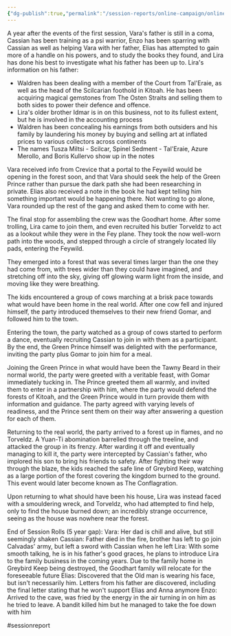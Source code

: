 ```yaml
---
{"dg-publish":true,"permalink":"/session-reports/online-campaign/online-campaign-session-2/"}
---
```



A year after the events of the first session, Vara's father is still in a coma, Cassian has been training as a psi warrior, Enzo has been sparring with Cassian as well as helping Vara with her father, Elias has attempted to gain more of a handle on his powers, and to study the books they found, and Lira has done his best to investigate what his father has been up to.
Lira's information on his father:
- Waldren has been dealing with a member of the Court from Tal'Eraie, as well as the head of the Scilcarian foothold in Kitoah. He has been acquiring magical gemstones from The Osten Straits and selling them to both sides to power their defence and offence.
- Lira's older brother Idmar is in on this business, not to its fullest extent, but he is involved in the accounting process
- Waldren has been concealing his earnings from both outsiders and his family by laundering his money by buying and selling art at inflated prices to various collectors across continents
- The names Tusza Miltsi - Scilcar, Spinel Sedment - Tal'Eraie, Azure Merollo, and Boris Kullervo show up in the notes

Vara received info from Crevice that a portal to the Feywild would be opening in the forest soon, and that Vara should seek the help of the Green Prince rather than pursue the dark path she had been researching in private. Elias also received a note in the book he had kept telling him something important would be happening there. Not wanting to go alone, Vara rounded up the rest of the gang and asked them to come with her.

The final stop for assembling the crew was the Goodhart home. After some trolling, Lira came to join them, and even recruited his butler Torveldz to act as a lookout while they were in the Fey plane. They took the now well-worn path into the woods, and stepped through a circle of strangely located lily pads, entering the Feywild.

They emerged into a forest that was several times larger than the one they had come from, with trees wider than they could have imagined, and stretching off into the sky, giving off glowing warm light from the inside, and moving like they were breathing.

The kids encountered a group of cows marching at a brisk pace towards what would have been home in the real world. After one cow fell and injured himself, the party introduced themselves to their new friend Gomar, and followed him to the town.

Entering the town, the party watched as a group of cows started to perform a dance, eventually recruiting Cassian to join in with them as a participant. By the end, the Green Prince himself was delighted with the performance, inviting the party plus Gomar to join him for a meal.

Joining the Green Prince in what would have been the Tawny Beard in their normal world, the party were greeted with a veritable feast, with Gomar immediately tucking in. The Prince greeted them all warmly, and invited them to enter in a partnership with him, where the party would defend the forests of Kitoah, and the Green Prince would in turn provide them with information and guidance. The party agreed with varying levels of readiness, and the Prince sent them on their way after answering a question for each of them.

Returning to the real world, the party arrived to a forest up in flames, and no Torveldz. A Yuan-Ti abomination barrelled through the treeline, and attacked the group in its frenzy. After warding it off and eventually managing to kill it, the party were intercepted by Cassian's father, who implored his son to bring his friends to safety. After fighting their way through the blaze, the kids reached the safe line of Greybird Keep, watching as a large portion of the forest covering the kingdom burned to the ground. This event would later become known as The Conflagration.

Upon returning to what should have been his house, Lira was instead faced with a smouldering wreck, and Torveldz, who had attempted to find help, only to find the house burned down; an incredibly strange occurrence, seeing as the house was nowhere near the forest.

End of Session Rolls (5 year gap):
Vara: Her dad is chill and alive, but still seemingly shaken
Cassian: Father died in the fire, brother has left to go join Calvadas' army, but left a sword with Cassian when he left
Lira: With some smooth talking, he is in his father's good graces, he plans to introduce Lira to the family business in the coming years. Due to the family home in Greybird Keep being destroyed, the Goodhart family will relocate for the foreseeable future
Elias: Discovered that the Old man is wearing his face, but isn't necessarily him. Letters from his father are discovered, including the final letter stating that he won't support Elias and Anna anymore
Enzo: Arrived to the cave, was fried by the energy in the air turning in on him as he tried to leave. A bandit killed him but he managed to take the foe down with him

#sessionreport 